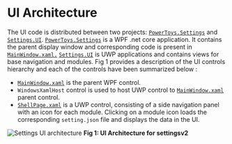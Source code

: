 # UI Architecture

 The UI code is distributed between two projects: [`PowerToys.Settings`](/src/settings-ui/PowerToys.Settings) and [`Settings.UI`](/src/settings-ui/Settings.UI.Library). [`PowerToys.Settings`](/src/settings-ui/PowerToys.Settings) is a WPF .net core application. It contains the parent display window and corresponding code is present in [`MainWindow.xaml.`](/src/settings-ui/PowerToys.Settings/MainWindow.xaml) [`Settings.UI`](/src/settings-ui/Settings.UI.Library) is UWP applications and contains views for base navigation and modules. Fig 1 provides a description of the UI controls hierarchy and each of the controls have been summarized below : 
- [`MainWindow.xaml`](/src/settings-ui/PowerToys.Settings/MainWindow.xaml) is the parent WPF control.
- `WindowsXamlHost` control is used to host UWP control to [`MainWindow.xaml`](/src/settings-ui/PowerToys.Settings/MainWindow.xaml)  parent control.
- [`ShellPage.xaml`](/src/settings-ui/Settings.UI/Views/ShellPage.xaml) is a UWP control, consisting of a side navigation panel with an icon for each module. Clicking on a module icon loads the corresponding `setting.json` file and displays the data in the UI.

![Settings UI architecture](/doc/images/settingsv2/ui-architecture.png)
**Fig 1: UI Architecture for settingsv2**
